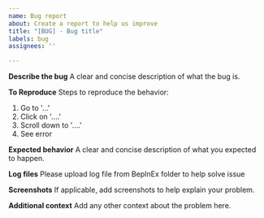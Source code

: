 ```yaml
---
name: Bug report
about: Create a report to help us improve
title: "[BUG] - Bug title"
labels: bug
assignees: ''

---
```


**Describe the bug**
A clear and concise description of what the bug is.

**To Reproduce**
Steps to reproduce the behavior:
1. Go to '...'
2. Click on '....'
3. Scroll down to '....'
4. See error

**Expected behavior**
A clear and concise description of what you expected to happen.

**Log files**
Please upload log file from BepInEx folder to help solve issue

**Screenshots**
If applicable, add screenshots to help explain your problem.

**Additional context**
Add any other context about the problem here.
